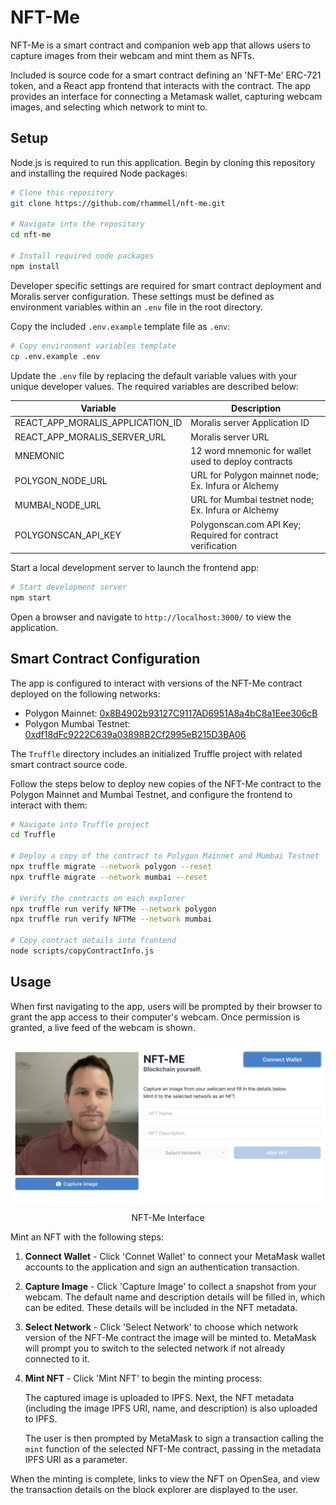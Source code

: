 # NFT-Me
NFT-Me is a smart contract and companion web app that allows users to capture images from their webcam and mint them as NFTs. 

Included is source code for a smart contract defining an 'NFT-Me' ERC-721 token, and a React app frontend that interacts with the contract. The app provides an interface for connecting a Metamask wallet, capturing webcam images, and selecting which network to mint to.

## Setup
Node.js is required to run this application. Begin by cloning this repository and installing the required Node packages: 

```bash
# Clone this repository
git clone https://github.com/rhammell/nft-me.git

# Navigate into the repository
cd nft-me

# Install required node packages
npm install
```

Developer specific settings are required for smart contract deployment and Moralis server configuration. These settings must be defined as environment variables within an `.env` file in the root directory.

Copy the included `.env.example` template file as `.env`: 

```bash
# Copy environment variables template
cp .env.example .env
```

Update the `.env` file by replacing the default variable values with your unique developer values. The required variables are described below: 

| Variable                          | Description                                                            |
|-----------------------------------|------------------------------------------------------------------------|
| REACT_APP_MORALIS_APPLICATION_ID  | Moralis server Application ID                                          |
| REACT_APP_MORALIS_SERVER_URL      | Moralis server URL                                                     |
| MNEMONIC                          | 12 word mnemonic for wallet used to deploy contracts                   |
| POLYGON_NODE_URL                  | URL for Polygon mainnet node; Ex. Infura or Alchemy                    |
| MUMBAI_NODE_URL                   | URL for Mumbai testnet node; Ex. Infura or Alchemy                     |
| POLYGONSCAN_API_KEY               | Polygonscan.com API Key; Required for contract verification            |

Start a local development server to launch the frontend app:

```bash
# Start development server
npm start
```

Open a browser and navigate to `http://localhost:3000/` to view the application.

## Smart Contract Configuration

The app is configured to interact with versions of the NFT-Me contract deployed on the following networks: 
- Polygon Mainnet: [0x8B4902b93127C9117AD6951A8a4bC8a1Eee306cB](https://polygonscan.com/address/0x8B4902b93127C9117AD6951A8a4bC8a1Eee306cB)
- Polygon Mumbai Testnet: [0xdf18dFc9222C639a03898B2Cf2995eB215D3BA06](https://mumbai.polygonscan.com/address/0xdf18dFc9222C639a03898B2Cf2995eB215D3BA06)

The `Truffle` directory includes an initialized Truffle project with related smart contract source code. 

Follow the steps below to deploy new copies of the NFT-Me contract to the Polygon Mainnet and Mumbai Testnet, and configure the frontend to interact with them:

```bash
# Navigate into Truffle project 
cd Truffle

# Deploy a copy of the contract to Polygon Mainnet and Mumbai Testnet
npx truffle migrate --network polygon --reset
npx truffle migrate --network mumbai --reset

# Verify the contracts on each explorer
npx truffle run verify NFTMe --network polygon
npx truffle run verify NFTMe --network mumbai

# Copy contract details into frontend 
node scripts/copyContractInfo.js
```

## Usage

When first navigating to the app, users will be prompted by their browser to grant the app access to their computer's webcam. Once permission is granted, a live feed of the webcam is shown. 

<div align="center">
  <img align="center" src="img/interface_1.png" width="600">
  <p>NFT-Me Interface<p>
</div>

Mint an NFT with the following steps:

1. **Connect Wallet** - Click 'Connet Wallet' to connect your MetaMask wallet accounts to the application and sign an authentication transaction.

2. **Capture Image** - Click 'Capture Image' to collect a snapshot from your webcam. The default name and description details will be filled in, which can be edited. These details will be included in the NFT metadata.

3. **Select Network** - Click 'Select Network' to choose which network version of the NFT-Me contract the image will be minted to. MetaMask will prompt you to switch to the selected network if not already connected to it. 

4. **Mint NFT** - Click 'Mint NFT' to begin the minting process:

    The captured image is uploaded to IPFS. Next, the NFT metadata (including the image IPFS URI, name, and description) is also uploaded to IPFS.

    The user is then prompted by MetaMask to sign a transaction calling the `mint` function of the selected NFT-Me contract, passing in the metadata IPFS URI as a parameter.

When the minting is complete, links to view the NFT on OpenSea, and view the transaction details on the block explorer are displayed to the user.


